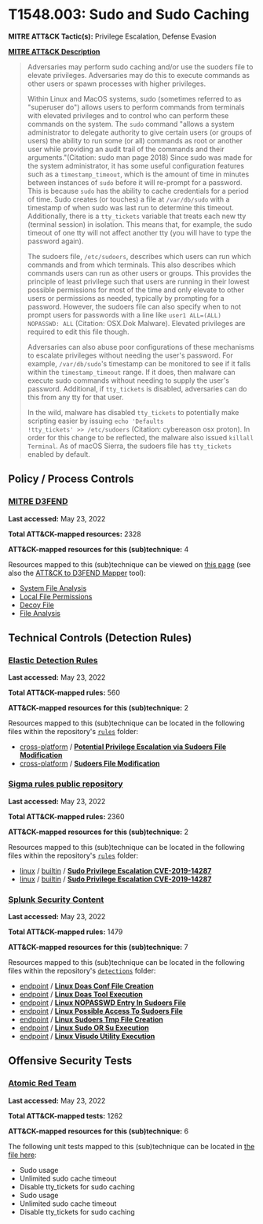 # T1548.003: Sudo and Sudo Caching
**MITRE ATT&CK Tactic(s):** Privilege Escalation, Defense Evasion

**[MITRE ATT&CK Description](https://attack.mitre.org/techniques/T1548/003)**
<blockquote>Adversaries may perform sudo caching and/or use the suoders file to elevate privileges. Adversaries may do this to execute commands as other users or spawn processes with higher privileges.

Within Linux and MacOS systems, sudo (sometimes referred to as "superuser do") allows users to perform commands from terminals with elevated privileges and to control who can perform these commands on the system. The <code>sudo</code> command "allows a system administrator to delegate authority to give certain users (or groups of users) the ability to run some (or all) commands as root or another user while providing an audit trail of the commands and their arguments."(Citation: sudo man page 2018) Since sudo was made for the system administrator, it has some useful configuration features such as a <code>timestamp_timeout</code>, which is the amount of time in minutes between instances of <code>sudo</code> before it will re-prompt for a password. This is because <code>sudo</code> has the ability to cache credentials for a period of time. Sudo creates (or touches) a file at <code>/var/db/sudo</code> with a timestamp of when sudo was last run to determine this timeout. Additionally, there is a <code>tty_tickets</code> variable that treats each new tty (terminal session) in isolation. This means that, for example, the sudo timeout of one tty will not affect another tty (you will have to type the password again).

The sudoers file, <code>/etc/sudoers</code>, describes which users can run which commands and from which terminals. This also describes which commands users can run as other users or groups. This provides the principle of least privilege such that users are running in their lowest possible permissions for most of the time and only elevate to other users or permissions as needed, typically by prompting for a password. However, the sudoers file can also specify when to not prompt users for passwords with a line like <code>user1 ALL=(ALL) NOPASSWD: ALL</code> (Citation: OSX.Dok Malware). Elevated privileges are required to edit this file though.

Adversaries can also abuse poor configurations of these mechanisms to escalate privileges without needing the user's password. For example, <code>/var/db/sudo</code>'s timestamp can be monitored to see if it falls within the <code>timestamp_timeout</code> range. If it does, then malware can execute sudo commands without needing to supply the user's password. Additional, if <code>tty_tickets</code> is disabled, adversaries can do this from any tty for that user.

In the wild, malware has disabled <code>tty_tickets</code> to potentially make scripting easier by issuing <code>echo \'Defaults !tty_tickets\' >> /etc/sudoers</code> (Citation: cybereason osx proton). In order for this change to be reflected, the malware also issued <code>killall Terminal</code>. As of macOS Sierra, the sudoers file has <code>tty_tickets</code> enabled by default.</blockquote>

## Policy / Process Controls
### [MITRE D3FEND](https://d3fend.mitre.org/)
**Last accessed:** May 23, 2022

**Total ATT&CK-mapped resources:** 2328

**ATT&CK-mapped resources for this (sub)technique:** 4

Resources mapped to this (sub)technique can be viewed on [this page](https://d3fend.mitre.org/) (see also the [ATT&CK to D3FEND Mapper](https://d3fend.mitre.org/tools/attack-mapper) tool):

* [System File Analysis](https://d3fend.mitre.org/technique/d3f:SystemFileAnalysis)
* [Local File Permissions](https://d3fend.mitre.org/technique/d3f:LocalFilePermissions)
* [Decoy File](https://d3fend.mitre.org/technique/d3f:DecoyFile)
* [File Analysis](https://d3fend.mitre.org/technique/d3f:FileAnalysis)

## Technical Controls (Detection Rules)
### [Elastic Detection Rules](https://github.com/elastic/detection-rules)
**Last accessed:** May 23, 2022

**Total ATT&CK-mapped rules:** 560

**ATT&CK-mapped resources for this (sub)technique:** 2

Resources mapped to this (sub)technique can be located in the following files within the repository's <code>[rules](https://github.com/elastic/detection-rules/tree/main/rules)</code> folder:

* [cross-platform](https://github.com/elastic/detection-rules/tree/main/rules/cross-platform/) / **[Potential Privilege Escalation via Sudoers File Modification](https://github.com/elastic/detection-rules/blob/main/rules/cross-platform/privilege_escalation_echo_nopasswd_sudoers.toml)**
* [cross-platform](https://github.com/elastic/detection-rules/tree/main/rules/cross-platform/) / **[Sudoers File Modification](https://github.com/elastic/detection-rules/blob/main/rules/cross-platform/privilege_escalation_sudoers_file_mod.toml)**

### [Sigma rules public repository](https://github.com/SigmaHQ/sigma)
**Last accessed:** May 23, 2022

**Total ATT&CK-mapped rules:** 2360

**ATT&CK-mapped resources for this (sub)technique:** 2

Resources mapped to this (sub)technique can be located in the following files within the repository's <code>[rules](https://github.com/SigmaHQ/sigma/tree/master/rules)</code> folder:

* [linux](https://github.com/SigmaHQ/sigma/tree/master/rules/linux/) / [builtin](https://github.com/SigmaHQ/sigma/tree/master/rules/linux/builtin/) / **[Sudo Privilege Escalation CVE-2019-14287](https://github.com/SigmaHQ/sigma/blob/master/rules/linux/builtin/lnx_sudo_cve_2019_14287.yml)**
* [linux](https://github.com/SigmaHQ/sigma/tree/master/rules/linux/) / [builtin](https://github.com/SigmaHQ/sigma/tree/master/rules/linux/builtin/) / **[Sudo Privilege Escalation CVE-2019-14287](https://github.com/SigmaHQ/sigma/blob/master/rules/linux/builtin/lnx_sudo_cve_2019_14287_user.yml)**

### [Splunk Security Content](https://github.com/splunk/security_content)
**Last accessed:** May 23, 2022

**Total ATT&CK-mapped rules:** 1479

**ATT&CK-mapped resources for this (sub)technique:** 7

Resources mapped to this (sub)technique can be located in the following files within the repository's <code>[detections](https://github.com/splunk/security_content/tree/develop/detections)</code> folder:

* [endpoint](https://github.com/splunk/security_content/tree/develop/detections/endpoint/) / **[Linux Doas Conf File Creation](https://github.com/splunk/security_content/blob/develop/detections/endpoint/linux_doas_conf_file_creation.yml)**
* [endpoint](https://github.com/splunk/security_content/tree/develop/detections/endpoint/) / **[Linux Doas Tool Execution](https://github.com/splunk/security_content/blob/develop/detections/endpoint/linux_doas_tool_execution.yml)**
* [endpoint](https://github.com/splunk/security_content/tree/develop/detections/endpoint/) / **[Linux NOPASSWD Entry In Sudoers File](https://github.com/splunk/security_content/blob/develop/detections/endpoint/linux_nopasswd_entry_in_sudoers_file.yml)**
* [endpoint](https://github.com/splunk/security_content/tree/develop/detections/endpoint/) / **[Linux Possible Access To Sudoers File](https://github.com/splunk/security_content/blob/develop/detections/endpoint/linux_possible_access_to_sudoers_file.yml)**
* [endpoint](https://github.com/splunk/security_content/tree/develop/detections/endpoint/) / **[Linux Sudoers Tmp File Creation](https://github.com/splunk/security_content/blob/develop/detections/endpoint/linux_sudoers_tmp_file_creation.yml)**
* [endpoint](https://github.com/splunk/security_content/tree/develop/detections/endpoint/) / **[Linux Sudo OR Su Execution](https://github.com/splunk/security_content/blob/develop/detections/endpoint/linux_sudo_or_su_execution.yml)**
* [endpoint](https://github.com/splunk/security_content/tree/develop/detections/endpoint/) / **[Linux Visudo Utility Execution](https://github.com/splunk/security_content/blob/develop/detections/endpoint/linux_visudo_utility_execution.yml)**


## Offensive Security Tests
### [Atomic Red Team](https://github.com/redcanaryco/atomic-red-team)
**Last accessed:** May 23, 2022

**Total ATT&CK-mapped tests:** 1262

**ATT&CK-mapped resources for this (sub)technique:** 6

The following unit tests mapped to this (sub)technique can be located in [the file here](https://github.com/redcanaryco/atomic-red-team/tree/master/atomics/T1548.003/T1548.003.yaml):

* Sudo usage
* Unlimited sudo cache timeout
* Disable tty_tickets for sudo caching
* Sudo usage
* Unlimited sudo cache timeout
* Disable tty_tickets for sudo caching


